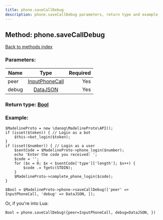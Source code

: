 ```yaml
---
title: phone.saveCallDebug
description: phone.saveCallDebug parameters, return type and example
---
```

## Method: phone.saveCallDebug  
[Back to methods index](index.md)


### Parameters:

| Name     |    Type       | Required |
|----------|:-------------:|---------:|
|peer|[InputPhoneCall](../types/InputPhoneCall.md) | Yes|
|debug|[DataJSON](../types/DataJSON.md) | Yes|


### Return type: [Bool](../types/Bool.md)

### Example:


```
$MadelineProto = new \danog\MadelineProto\API();
if (isset($token)) { // Login as a bot
    $this->bot_login($token);
}
if (isset($number)) { // Login as a user
    $sentCode = $MadelineProto->phone_login($number);
    echo 'Enter the code you received: ';
    $code = '';
    for ($x = 0; $x < $sentCode['type']['length']; $x++) {
        $code .= fgetc(STDIN);
    }
    $MadelineProto->complete_phone_login($code);
}

$Bool = $MadelineProto->phone->saveCallDebug(['peer' => InputPhoneCall, 'debug' => DataJSON, ]);
```

Or, if you're into Lua:

```
Bool = phone.saveCallDebug({peer=InputPhoneCall, debug=DataJSON, })
```

